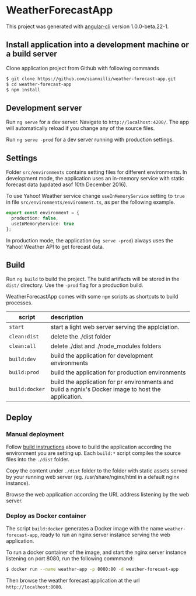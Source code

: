# WeatherForecastApp

This project was generated with [angular-cli](https://github.com/angular/angular-cli) version 1.0.0-beta.22-1.

## Install application into a development machine or a build server
Clone application project from Github with following commands

```bash
$ git clone https://github.com/siannilli/weather-forecast-app.git 
$ cd weather-forecast-app
$ npm install 
```

## Development server
Run `ng serve` for a dev server. Navigate to `http://localhost:4200/`. The app will automatically reload if you change any of the source files.

Run `ng serve -prod` for a dev server running with production settings.

## Settings
Folder `src/environments` contains setting files for different environments.
In development mode, the application uses an in-memory service with static forecast data (updated asof 10th December 2016).

To use Yahoo! Weather service change `useInMemoryService` setting to `true` in file `src/environments/environment.ts`, as per the following example. 

```typescript
export const environment = {
  production: false,
  useInMemoryService: true
};
```

In production mode, the application (`ng serve -prod`) always uses the Yahoo! Weather API to get forecast data.

## <a name="build"></a>Build

Run `ng build` to build the project. The build artifacts will be stored in the `dist/` directory. Use the `-prod` flag for a production build.

WeatherForecastApp comes with some `npm` scripts as shortcuts to build processes.

| script         |  description                       |
|----------------|:---------------------------------------------------------|
| `start`        | start a light web server serving the applciation.       
| `clean:dist`   | delete the ./dist folder |
| `clean:all`    | delete ./dist and ./node_modules folders 
| `build:dev`    | build the application for development environments
| `build:prod`   | build the application for production environments 
| `build:docker` | build the application for pr environments and build a ngnix's Docker image to host the application. 


## Deploy

### Manual deployment
Follow [build instructions](#build) above to build the application according the environment you are setting up.
Each `build:*` script compiles the source files into the `./dist` folder.

Copy the content under `./dist` folder to the folder with static assets served by your running web server (eg. /usr/share/nginx/html in a default nginx instance). 

Browse the web application according the URL address listening by the web server.

### Deploy as Docker container
The script `build:docker` generates a Docker image with the name `weather-forecast-app`, ready to run an nginx server instance serving the web application.

To run a docker container of the image, and start the nginx server instance listening on port 8080, run the following commmand:

```bash
$ docker run --name weather-app -p 8080:80 -d weather-forecast-app
```

Then browse the weather forecast application at the url `http://localhost:8080`.